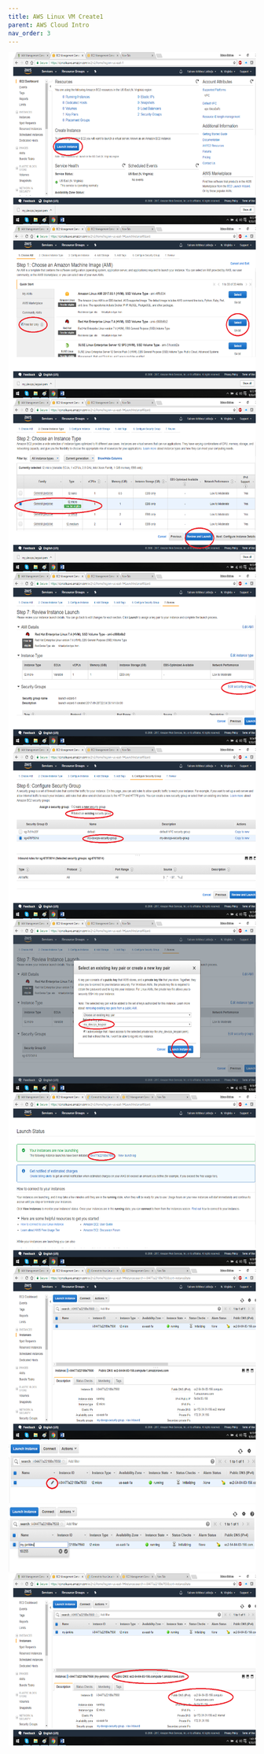 ```yaml
---
title: AWS Linux VM Create1
parent: AWS Cloud Intro
nav_order: 3
---
```



<img src="./aws_create_media/image1.png" width="623" height="350" />

<img src="./aws_create_media/image2.png" width="623" height="350" />

<img src="./aws_create_media/image3.png" width="623" height="350" />

<img src="./aws_create_media/image4.png" width="622" height="350" />

<img src="./aws_create_media/image5.png" width="622" height="350" />

<img src="./aws_create_media/image6.png" width="622" height="350" />

<img src="./aws_create_media/image7.png" width="622" height="350" />

<img src="./aws_create_media/image8.png" width="622" height="350" />

<img src="./aws_create_media/image9.png" width="623" height="126" />

<img src="./aws_create_media/image10.png" width="623" height="137" />

<img src="./aws_create_media/image11.png" width="622" height="350" />
